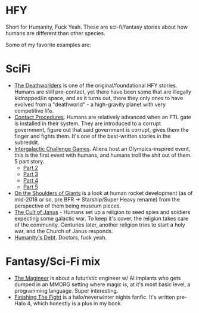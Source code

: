 # HFY

Short for Humanity, Fuck Yeah. These are sci-fi/fantasy stories about how humans are different than other species.

Some of my favorite examples are:

# SciFi

- [The Deathworlders](https://deathworlders.com/books/deathworlders/) is one of the original/foundational HFY stories. Humans are still pre-contact, yet there have been some that are illegally kidnapped/in space, and as it turns out, there they only ones to have evolved from a "deathworld" - a high-gravity planet with very competitive life.
- [Contact Procedures](https://www.reddit.com/r/HFY/comments/248g8d/oc_contact_procedures/). Humans are relatively advanced when an FTL gate is installed in their system. They are introduced to a corrupt government, figure out that said government is corrupt, gives them the finger and fights them. It's one of the best-written stories in the subreddit.
- [Intergalactic Challenge Games](https://www.reddit.com/r/HFY/comments/3dyrmm/oc_intergalactic_challenge_games/). Aliens host an Olympics-inspired event, this is the first event with humans, and humans troll the shit out of them. 5 part story.
  - [Part 2](https://www.reddit.com/r/HFY/comments/3e6ucu/oc_intergalactic_challenge_games_ii/)
  - [Part 3](https://www.reddit.com/r/HFY/comments/3ec1o6/oc_intergalactic_challenge_games_iii/)
  - [Part 4](https://www.reddit.com/r/HFY/comments/3eobqj/oc_intergalactic_challenge_games_iv/)
  - [Part 5](https://www.reddit.com/r/HFY/comments/3eocvu/oc_intergalactic_challenge_games_v/)
- [On the Shoulders of Giants](https://www.reddit.com/r/HFY/comments/869f0e/on_the_shoulders_of_giants/) is a look at human rocket development (as of mid-2018 or so, pre BFR -> Starship/Super Heavy rename) from the perspective of them being museum pieces.
- [The Cult of Janus](https://www.reddit.com/r/HFY/comments/93xgbo/the_cult_of_janus_oc/) - Humans set up a religion to seed spies and soldiers expecting some galactic war. To keep it's cover, the religion takes care of the community. Centuries later, another religion tries to start a holy war, and the Church of Janus responds.
- [Humanity's Debt](https://www.reddit.com/r/HFY/comments/2b1vqr/oc_humanitys_debt/). Doctors, fuck yeah.

# Fantasy/Sci-Fi mix

- [The Magineer](https://www.themagineer.com/chapter-1/) is about a futuristic engineer w/ AI implants who gets dumped in an MMORG setting where magic is, at it's most basic level, a programming language. Super interesting.
- <a href="https://www.fanfiction.net/s/4108390/1/Halo-Finishing-the-Fight" data-proofer-ignore>Finishing The Fight</a> is a halo/neverwinter nights fanfic. It's written pre-Halo 4, which honestly is a plus in my book.

